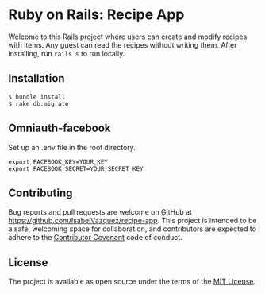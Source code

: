# Ruby on Rails: Recipe App

Welcome to this Rails project where users can create and modify recipes with items. Any guest can read the recipes without writing them. After installing, run `rails s` to run locally.

## Installation

    $ bundle install
    $ rake db:migrate

## Omniauth-facebook
Set up an .env file in the root directory.
```
export FACEBOOK_KEY=YOUR_KEY
export FACEBOOK_SECRET=YOUR_SECRET_KEY
```

## Contributing

Bug reports and pull requests are welcome on GitHub at https://github.com/IsabelVazquez/recipe-app. This project is intended to be a safe, welcoming space for collaboration, and contributors are expected to adhere to the [Contributor Covenant](contributor-covenant.org) code of conduct.

## License

The project is available as open source under the terms of the [MIT License](http://opensource.org/licenses/MIT).
